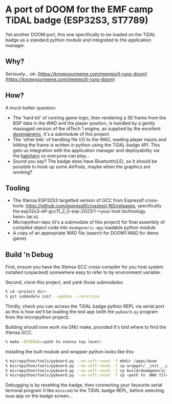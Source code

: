 # A port of DOOM for the EMF camp TiDAL badge (ESP32S3, ST7789)

Yet another DOOM port, this one specifically to be loaded on the TiDAL badge
as a standard _python_ module and integrated to the application manager.

## Why?

Seriously... ok: [https://knowyourmeme.com/memes/it-runs-doom](https://knowyourmeme.com/memes/it-runs-doom)

## How?

A much better question:

 * The 'hard bit' of running game logic, then rendering a 3D frame from the
   BSP data in the WAD and the player position, is handled by a gently
   massaged version of the idTech 1 engine, as supplied by the excellent
   [doomgeneric](https://github.com/nifanfa/doomgeneric), it's a submodule
   of this project.
 * The 'other bits' of handling file I/O to the WAD, reading player inputs
   and blitting the frame is written in python using the TiDAL badge API. This
   gets us integration with the application manager and deployability via the
   [hatchery](https://2022.badge.emfcamp.org/) so everyone can play...
 * Sound you say? The badge does have Bluetooth(LE), so it should be possible
   to hook up some AirPods, maybe when the graphics are working?

## Tooling

 * The Xtensa ESP32S3 targetted version of GCC from Espressif cross-tools:
   https://github.com/espressif/crosstool-NG/releases, specifically the
   esp32s3-elf-gcc11_2_0-esp-2022r1-&lt;your host technology here&gt;.tar.xz
 * Micropython repo (it's a submodule of this project) for final assembly
   of compiled object code into `doomgeneric.mpy` loadable python module
 * A copy of an appropriate WAD file (search for DOOM1.WAD for demo game)

## Build 'n Debug

First, ensure you have the Xtensa GCC cross-compiler for you host system
installed (unpacked) somewhere easy to refer to by environment variable.

Second, clone this project, and yank those submodules:
```bash
% cd <project dir>
% git submodule init --update --recursive
```

Thirdly, check you can access the TiDAL badge python REPL via serial port
as this is how we'll be loading the test app (with the `pyboard.py` program
from the micropython project).

Building should now work via GNU make, provided it's told where to find the
Xtensa GCC:
```bash
% make -DXTENSA=<path to xtensa top level>
```

Installing the built module and wrapper python looks like this:
```bash
% micropython/tools/pyboard.py --no-soft-reset -f mkdir /apps/doom
% micropython/tools/pyboard.py --no-soft-reset -f cp wrapper/__init__.py :/apps/doom/
% micropython/tools/pyboard.py --no-soft-reset -f cp build/doomgeneric.mpy :/apps/doom/
% micropython/tools/pyboard.py --no-soft-reset -f cp <path to .WAD file> :/apps/doom/game.wad
```

Debugging is by resetting the badge, then connecting your favourite serial
terminal program (I like `minicom`) to the TiDAL badge REPL, before selecting
`doom` app on the badge screen...

